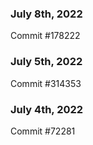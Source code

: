 ### July 8th, 2022

Commit #178222

### July 5th, 2022

Commit #314353


### July 4th, 2022

Commit #72281
